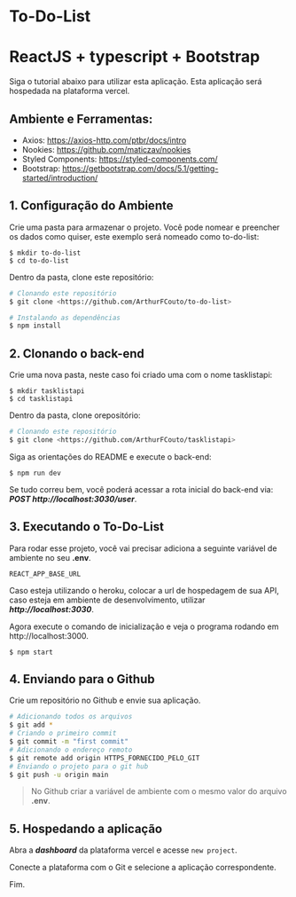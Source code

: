 # To-Do-List
# ReactJS + typescript + Bootstrap

Siga o tutorial abaixo para utilizar esta aplicação. Esta aplicação será hospedada na plataforma vercel.

## Ambiente e Ferramentas:

- Axios: https://axios-http.com/ptbr/docs/intro
- Nookies: https://github.com/maticzav/nookies
- Styled Components: https://styled-components.com/
- Bootstrap: https://getbootstrap.com/docs/5.1/getting-started/introduction/

## **1. Configuração do Ambiente**

Crie uma pasta para armazenar o projeto. Você pode nomear e preencher os dados como quiser, este exemplo será nomeado como to-do-list:

```
$ mkdir to-do-list
$ cd to-do-list
```
Dentro da pasta, clone este repositório:

```bash
# Clonando este repositório
$ git clone <https://github.com/ArthurFCouto/to-do-list>

# Instalando as dependências
$ npm install 
```

## **2. Clonando o back-end**

Crie uma nova pasta, neste caso foi criado uma com o nome tasklistapi:

```
$ mkdir tasklistapi
$ cd tasklistapi
```

Dentro da pasta, clone orepositório:

```bash
# Clonando este repositório
$ git clone <https://github.com/ArthurFCouto/tasklistapi>
```

Siga as orientações do README e execute o back-end:

`$ npm run dev`

Se tudo correu bem, você poderá acessar a rota inicial do back-end via: ***POST http://localhost:3030/user***.

## **3. Executando o To-Do-List**

Para rodar esse projeto, você vai precisar adiciona a seguinte variável de ambiente no seu **.env**.

`REACT_APP_BASE_URL`

Caso esteja utilizando o heroku, colocar a url de hospedagem de sua API, caso esteja em ambiente de desenvolvimento, utilizar ***http://localhost:3030***.

Agora execute o comando de inicialização e veja o programa rodando em http://localhost:3000.

`$ npm start`

## **4. Enviando para o Github**

Crie um repositório no Github e envie sua aplicação.

```bash
# Adicionando todos os arquivos
$ git add *
# Criando o primeiro commit
$ git commit -m "first commit"
# Adicionando o endereço remoto
$ git remote add origin HTTPS_FORNECIDO_PELO_GIT
# Enviando o projeto para o git hub
$ git push -u origin main
```

> No Github criar a variável de ambiente com o mesmo valor do arquivo **.env**.

## **5. Hospedando a aplicação**

Abra a ***dashboard*** da plataforma vercel e acesse `new project`.

Conecte a plataforma com o Git e selecione a aplicação correspondente.

Fim.